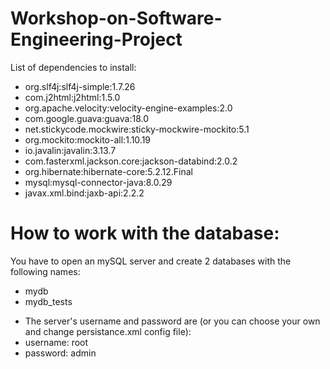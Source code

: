# Workshop-on-Software-Engineering-Project
List of dependencies to install:
- org.slf4j:slf4j-simple:1.7.26
- com.j2html:j2html:1.5.0
- org.apache.velocity:velocity-engine-examples:2.0
- com.google.guava:guava:18.0
- net.stickycode.mockwire:sticky-mockwire-mockito:5.1
- org.mockito:mockito-all:1.10.19
- io.javalin:javalin:3.13.7
- com.fasterxml.jackson.core:jackson-databind:2.0.2
- org.hibernate:hibernate-core:5.2.12.Final
- mysql:mysql-connector-java:8.0.29
- javax.xml.bind:jaxb-api:2.2.2
# How to work with the database:
You have to open an mySQL server and create 2 databases with the following names:
- mydb
- mydb_tests
* The server's username and password are (or you can choose your own and change persistance.xml config file):
* username: root
* password: admin
